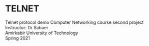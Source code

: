 # TELNET
Telnet protocol demo 
Computer Networking course second project  
Instructor: Dr Sabaei  
Amirkabir University of Technology  
Spring 2021  
